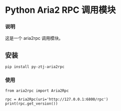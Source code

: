 # Python Aria2 RPC 调用模块

### 说明
这是一个 aria2rpc 调用模块。

## 安装
```
pip install py-ztj-aria2rpc
```

### 使用
```
from aria2rpc import Aria2Rpc

rpc = Aria2Rpc(uri='http://127.0.0.1:6800/rpc')
print(rpc.get_version())
```
